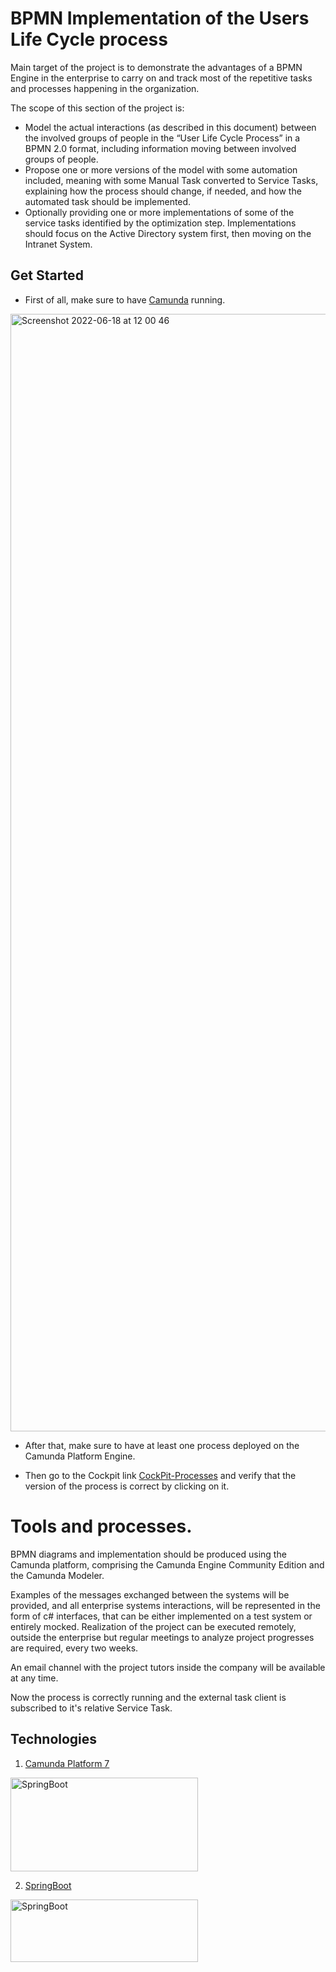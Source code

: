 # BPMN Implementation of the Users Life Cycle process

Main target of the project is to demonstrate the advantages of a BPMN Engine in the enterprise to carry on and track most of the repetitive tasks and processes happening in the organization.

The scope of this section of the project is:
* Model the actual interactions (as described in this document) between the involved groups of people in the “User Life Cycle Process” in a BPMN 2.0 format, including information moving between involved groups of people.
* Propose one or more versions of the model with some automation included, meaning with some Manual Task converted to Service Tasks, explaining how the process should change, if needed, and how the automated task should be implemented.
* Optionally providing one or more implementations of some of the service tasks identified by the optimization step. Implementations should focus on the Active Directory system first, then moving on the Intranet System.

## Get Started <a name="get_started"/>

* First of all, make sure to have [Camunda](https://camunda.com/download/) running.
<img width="1788" alt="Screenshot 2022-06-18 at 12 00 46" src="https://user-images.githubusercontent.com/45004856/174432801-f2d51aa2-463f-408e-9f01-9b4c27af5c31.png">

* After that, make sure to have at least one process deployed on the Camunda Platform Engine. 

* Then go to the Cockpit link [CockPit-Processes](http://localhost:8080/camunda/app/cockpit/default/#/processes) and verify that the version of the process is correct by clicking on it.

# Tools and processes.
BPMN diagrams and implementation should be produced using the Camunda platform, comprising the Camunda Engine Community Edition and the Camunda Modeler.

Examples of the messages exchanged between the systems will be provided, and all enterprise systems interactions, will be represented in the form of c# interfaces, that can be either implemented on a test system or entirely mocked. Realization of the project can be executed remotely, outside the enterprise but regular meetings to analyze project progresses are required, every two weeks.

An email channel with the project tutors inside the company will be available at any time.


Now the process is correctly running and the external task client is subscribed to it's relative Service Task.

## Technologies <a name="technologies"/>

1. [Camunda Platform 7](https://camunda.com/) <a name="platform"/>

<img src="https://camunda.com/wp-content/uploads/2021/06/Organic-Social-Previews-Camunda-Website_1200x627_Camunda-Platform.png" alt="SpringBoot" width="300" height="150" />

2. [SpringBoot](https://spring.io/projects/spring-boot) <a name="springboot"/>

<img src="https://spring.io/images/spring-logo-9146a4d3298760c2e7e49595184e1975.svg" alt="SpringBoot" width="300" height="100" />
